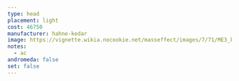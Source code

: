 ```yaml
---
type: head
placement: light
cost: 46750
manufacturer: hahne-kedar
image: https://vignette.wikia.nocookie.net/masseffect/images/7/71/ME3_kestrel_helmet.png/revision/latest/scale-to-width-down/115?cb=20120312190815
notes:
  - ac
andromeda: false
set: false
---
```

